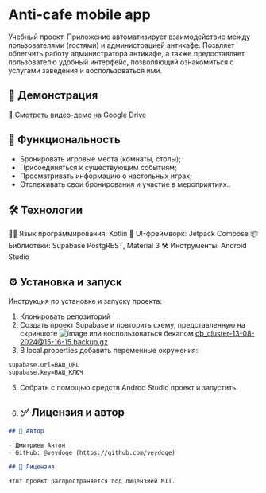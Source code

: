 # Anti-cafe mobile app

Учебный проект. Приложение автоматизирует взаимодействие между пользователями (гостями) и администрацией антикафе. Позвляет облегчить работу администратора антикафе, а также предоставляет пользователю удобный интерфейс, позволяющий ознакомиться с услугами заведения и воспользоваться ими.

## 🚀 Демонстрация
🎥 [Смотреть видео-демо на Google Drive](https://drive.google.com/file/d/1icdLb3YEu-O-ZnS6EKOGS0kGxdutokAe/view)

## 🧩 Функциональность

- Бронировать игровые места (комнаты, столы);
- Присоединяться к существующим событиям;
- Просматривать информацию о настольных играх;
- Отслеживать свои бронирования и участие в мероприятиях..

## 🛠️ Технологии

🧑‍💻 Язык программирования: Kotlin
🧱 UI-фреймворк: Jetpack Compose
📦 Библиотеки: Supabase PostgREST, Material 3
🛠️ Инструменты: Android Studio

## ⚙️ Установка и запуск

Инструкция по установке и запуску проекта:

1. Клонировать репозиторий
2. Создать проект Supabase и повторить схему, представленную на скриншоте
![image](https://github.com/user-attachments/assets/5467fc42-bb6c-4590-81aa-9e568989b93f)
или воспользоваться бекапом 
[db_cluster-13-08-2024@15-16-15.backup.gz](https://github.com/user-attachments/files/20997646/db_cluster-13-08-2024%4015-16-15.backup.gz)
3. В local.properties добавить переменные окружения:
```markdown
supabase.url=ВАШ_URL
supabase.key=ВАШ_КЛЮЧ
```
5. Собрать с помощью средств Androd Studio проект и запустить

6. ## ✅ Лицензия и автор

```markdown
## 👤 Автор

- Дмитриев Антон
- GitHub: @veydoge (https://github.com/veydoge)

## 📄 Лицензия

Этот проект распространяется под лицензией MIT.

